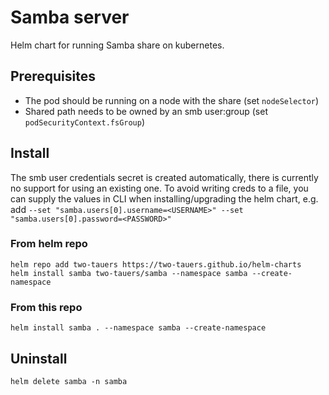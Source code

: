 # Samba server

Helm chart for running Samba share on kubernetes.

## Prerequisites

- The pod should be running on a node with the share (set `nodeSelector`)
- Shared path needs to be owned by an smb user:group (set `podSecurityContext.fsGroup`)

## Install

The smb user credentials secret is created automatically, there is currently no support for using an existing one. To avoid writing creds to a file, you can supply the values in CLI when installing/upgrading the helm chart, e.g. add `--set "samba.users[0].username=<USERNAME>" --set "samba.users[0].password=<PASSWORD>"`

### From helm repo

```
helm repo add two-tauers https://two-tauers.github.io/helm-charts
helm install samba two-tauers/samba --namespace samba --create-namespace
```

### From this repo

```
helm install samba . --namespace samba --create-namespace
```

## Uninstall

```
helm delete samba -n samba
```

